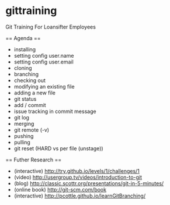 gittraining
===========

Git Training For Loansifter Employees

== Agenda ==

* installing
 * setting config user.name
 * setting config user.email
* cloning
* branching
* checking out
* modifying an existing file
* adding a new file
* git status
* add / commit
* issue tracking in commit message
* git log
* merging
* git remote (-v)
* pushing
* pulling
* git reset (HARD vs per file (unstage))



== Futher Research ==
* (interactive) http://try.github.io/levels/1/challenges/1
* (video) http://usergroup.tv/videos/introduction-to-git
* (blog) http://classic.scottr.org/presentations/git-in-5-minutes/
* (online book) http://git-scm.com/book
* (interactive) http://pcottle.github.io/learnGitBranching/